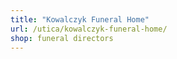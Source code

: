 ```yaml
---
title: "Kowalczyk Funeral Home"
url: /utica/kowalczyk-funeral-home/
shop: funeral directors
---
```

